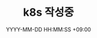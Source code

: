 ---
title: k8s 작성중
date: YYYY-MM-DD HH:MM:SS +09:00
categories: [Infra, k8s]
tags:
  [
    Infra,
    k8s
  ]
---